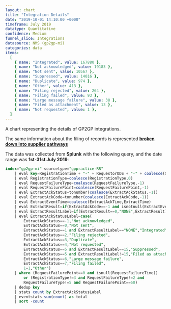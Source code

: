 ```yaml
---
layout: chart
title: "Integration Details"
date: "2019-10-01 14:10:00 +0000"
timeframe: July 2019
datatype: Quantitative
confidence: Medium
funnel_slice: Integrations
datasource: NMS (gp2gp-mi)
categories: data
items:
  [
    { name: "Integrated", value: 167880 },
    { name: "Not acknowledged", value: 19183 },
    { name: "Not sent", value: 10567 },
    { name: "Suppressed", value: 14016 },
    { name: "Duplicate", value: 974 },
    { name: "Other", value: 413 },
    { name: "Filing rejected", value: 264 },
    { name: "Filing failed", value: 93 },
    { name: "Large message failure", value: 38 },
    { name: "Filed as attachment", value: 13 },
    { name: "Not requested", value: 1 },
  ]
---
```


A chart representing the details of GP2GP integrations.

The same information about the filing of records is represented **[broken down into supplier pathways](/prm-funnel/month/2019-07/rr-funnel/integrations/filing-by-requestor/filing-by-requestor.html)**

The data was collected from **Splunk** with the following query, and the date range was **1st-31st July 2019**:

```sql
index="gp2gp-mi" sourcetype="gppractice-RR"
    | eval key=RegistrationTime + "-" + RequestorODS + "-" + coalesce(SenderODS,"Unknown")
    | eval RegistrationType=coalesce(RegistrationType,0)
    | eval RequestFailureType=coalesce(RequestFailureType,-1)
    | eval RequestFailurePoint=coalesce(RequestFailurePoint,-1)
    | eval ExtractAckStatus=tonumber(coalesce(ExtractAckStatus,-1))
    | eval ExtractAckCode=tonumber(coalesce(ExtractAckCode,-1))
    | eval ExtractEventTime=coalesce(ExtractAckTime,ExtractTime)
    | eval ExtractResult=if(ExtractAckCode==-1 and isnotnull(ExtractEventTime),0,ExtractAckCode)
    | eval ExtractResultLabel=if(ExtractResult==0,"NONE",ExtractResult)
    | eval ExtractAckStatusLabel=case(
        ExtractAckStatus==-1,"Not acknowledged",
        ExtractAckStatus==0,"Not sent",
        ExtractAckStatus==1 and ExtractResultLabel=="NONE","Integrated",
        ExtractAckStatus==2,"Filing rejected",
        ExtractAckStatus==3,"Duplicate",
        ExtractAckStatus==4,"Not requested",
        ExtractAckStatus==5 and ExtractResultLabel==15,"Suppressed",
        ExtractAckStatus==5 and ExtractResultLabel!=15,"Filed as attachment",
        ExtractAckStatus==6,"Large message failure",
        ExtractAckStatus==7,"Filing failed",
        1=1,"Other")
    | where (RequestFailurePoint==0 and isnull(RequestFailureTime))
        or (RegistrationType!=3 and RequestFailureType!=2 and
        RequestFailureType!=5 and RequestFailurePoint==60)
    | dedup key
    | stats count by ExtractAckStatusLabel
    | eventstats sum(count) as total
    | sort -count
```
